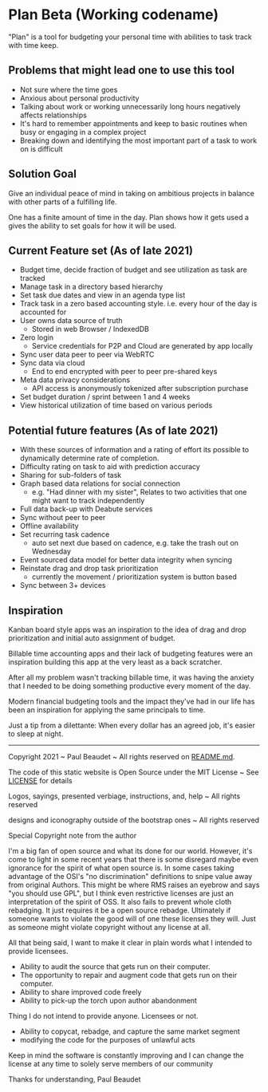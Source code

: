 # Plan Beta (Working codename)

"Plan" is a tool for budgeting your personal time with abilities to task track with time keep.

## Problems that might lead one to use this tool

- Not sure where the time goes
- Anxious about personal productivity
- Talking about work or working unnecessarily long hours negatively affects relationships
- It's hard to remember appointments and keep to basic routines when busy or engaging in a complex project
- Breaking down and identifying the most important part of a task to work on is difficult

## Solution Goal

Give an individual peace of mind in taking on ambitious projects in balance with other parts of a fulfilling life.

One has a finite amount of time in the day. Plan shows how it gets used a gives the ability to set goals for how it will be used.

## Current Feature set (As of late 2021)

- Budget time, decide fraction of budget and see utilization as task are tracked
- Manage task in a directory based hierarchy
- Set task due dates and view in an agenda type list
- Track task in a zero based accounting style. i.e. every hour of the day is accounted for
- User owns data source of truth
  - Stored in web Browser / IndexedDB
- Zero login
  - Service credentials for P2P and Cloud are generated by app locally
- Sync user data peer to peer via WebRTC
- Sync data via cloud
  - End to end encrypted with peer to peer pre-shared keys
- Meta data privacy considerations
  - API access is anonymously tokenized after subscription purchase
- Set budget duration / sprint between 1 and 4 weeks
- View historical utilization of time based on various periods

## Potential future features (As of late 2021)

- With these sources of information and a rating of effort its possible to dynamically determine rate of completion.
- Difficulty rating on task to aid with prediction accuracy
- Sharing for sub-folders of task
- Graph based data relations for social connection
  - e.g. "Had dinner with my sister", Relates to two activities that one might want to track independently
- Full data back-up with Deabute services
- Sync without peer to peer
- Offline availability
- Set recurring task cadence
  - auto set next due based on cadence, e.g. take the trash out on Wednesday
- Event sourced data model for better data integrity when syncing
- Reinstate drag and drop task prioritization
  - currently the movement / prioritization system is button based
- Sync between 3+ devices

## Inspiration

Kanban board style apps was an inspiration to the idea of drag and drop prioritization and initial auto assignment of budget.

Billable time accounting apps and their lack of budgeting features were an inspiration building this app at the very least as a back scratcher.

After all my problem wasn't tracking billable time, it was having the anxiety that I needed to be doing something productive every moment of the day.

Modern financial budgeting tools and the impact they've had in our life has been an inspiration for applying the same principals to time.

Just a tip from a dilettante: When every dollar has an agreed job, it's easier to sleep at night.

---

Copyright 2021 ~ Paul Beaudet ~ All rights reserved on [README.md](README.md).

The code of this static website is Open Source under the MIT License ~ See [LICENSE](LICENSE) for details

Logos, sayings, presented verbiage, instructions, and, help ~ All rights reserved

designs and iconography outside of the bootstrap ones ~ All rights reserved

Special Copyright note from the author

I'm a big fan of open source and what its done for our world.
However, it's come to light in some recent years that there is some disregard maybe even ignorance for the spirit of what open source is.
In some cases taking advantage of the OSI's "no discrimination" definitions to snipe value away from original Authors.
This might be where RMS raises an eyebrow and says "you should use GPL", but I think even restrictive licenses are just an interpretation of the spirit of OSS.
It also fails to prevent whole cloth rebadging.
It just requires it be a open source rebadge.
Ultimately if someone wants to violate the good will of one these licenses they will.
Just as someone might violate copyright without any license at all.

All that being said, I want to make it clear in plain words what I intended to provide licensees.

- Ability to audit the source that gets run on their computer.
- The opportunity to repair and augment code that gets run on their computer.
- Ability to share improved code freely
- Ability to pick-up the torch upon author abandonment

Thing I do not intend to provide anyone. Licensees or not.

- Ability to copycat, rebadge, and capture the same market segment
- modifying the code for the purposes of unlawful acts

Keep in mind the software is constantly improving and I can change the license at any time to solely serve members of our community

Thanks for understanding,
Paul Beaudet
